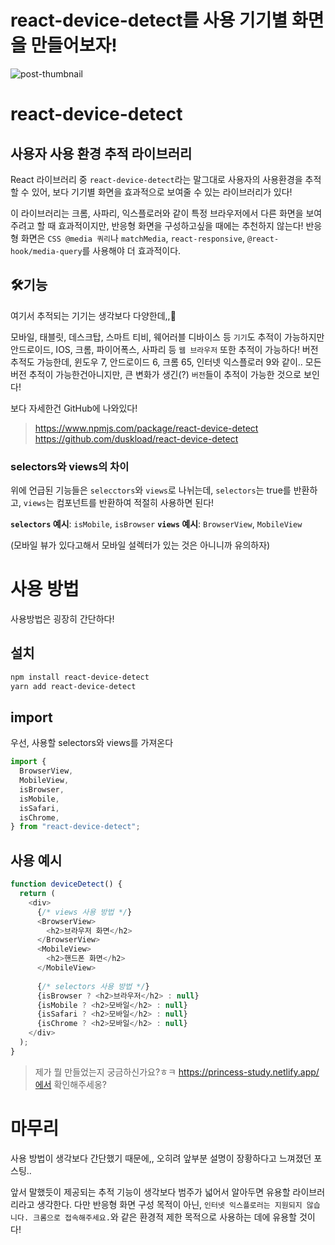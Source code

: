 # react-device-detect를 사용 기기별 화면을 만들어보자!

![post-thumbnail](https://velog.velcdn.com/images/yjohbjects/post/7259d9fb-6fd3-4929-aa40-5035feb5eda2/image.png)

# react-device-detect

## 사용자 사용 환경 추적 라이브러리
React 라이브러리 중 `react-device-detect`라는 말그대로 사용자의 사용환경을 추적할 수 있어, 보다 기기별 화면을 효과적으로 보여줄 수 있는 라이브러리가 있다!

이 라이브러리는 크롬, 사파리, 익스플로러와 같이 특정 브라우저에서 다른 화면을 보여주려고 할 때 효과적이지만, 반응형 화면을 구성하고싶을 때에는 추천하지 않는다!
반응형 화면은 `CSS @media 쿼리`나 `matchMedia`, `react-responsive`, `@react-hook/media-query`를 사용해야 더 효과적이다.


## 🛠️기능
여기서 추적되는 기기는 생각보다 다양한데,,🤔

모바일, 태블릿, 데스크탑, 스마트 티비, 웨어러블 디바이스 등 `기기`도 추적이 가능하지만
안드로이드, IOS, 크롬, 파이어폭스, 사파리 등 `웹 브라우저` 또한 추적이 가능하다!
버전 추적도 가능한데, 윈도우 7, 안드로이드 6, 크롬 65, 인터넷 익스플로러 9와 같이.. 모든 버전 추적이 가능한건아니지만, 큰 변화가 생긴(?) `버전`들이 추적이 가능한 것으로 보인다!

보다 자세한건 GitHub에 나와있다!
> https://www.npmjs.com/package/react-device-detect
> https://github.com/duskload/react-device-detect

### selectors와  views의 차이
위에 언급된 기능들은 `selecctors`와 `views`로 나뉘는데,
`selectors`는 true를 반환하고, `views`는 컴포넌트를 반환하여 적절히 사용하면 된다!

**`selectors` 예시**: `isMobile`, `isBrowser`
**`views` 예시**: `BrowserView`, `MobileView`

(모바일 뷰가 있다고해서 모바일 설렉터가 있는 것은 아니니까 유의하자)

# 사용 방법
사용방법은 굉장히 간단하다!


## 설치
```bash
npm install react-device-detect
yarn add react-device-detect
```

## import
우선, 사용할 selectors와 views를 가져온다

``` javascript
import {
  BrowserView,
  MobileView,
  isBrowser,
  isMobile,
  isSafari,
  isChrome,
} from "react-device-detect";
```

## 사용 예시
``` javascript
function deviceDetect() {
  return (
    <div>
      {/* views 사용 방법 */}
      <BrowserView>
        <h2>브라우저 화면</h2>
      </BrowserView>
      <MobileView>
        <h2>핸드폰 화면</h2>
      </MobileView>
    
      {/* selectors 사용 방법 */}
      {isBrowser ? <h2>브라우저</h2> : null}
      {isMobile ? <h2>모바일</h2> : null}
      {isSafari ? <h2>모바일</h2> : null}
      {isChrome ? <h2>모바일</h2> : null}
    </div>
  );
}
```

> 제가 뭘 만들었는지 궁금하신가요?ㅎㅋ
> https://princess-study.netlify.app/에서 확인해주세옹?


# 마무리
사용 방법이 생각보다 간단했기 때문에,, 오히려 앞부분 설명이 장황하다고 느껴졌던 포스팅..

앞서 말했듯이 제공되는 추적 기능이 생각보다 범주가 넓어서 알아두면 유용할 라이브러리라고 생각한다.
다만 반응형 화면 구성 목적이 아닌, `인터넷 익스플로러는 지원되지 않습니다. 크롬으로 접속해주세요.`와 같은 환경적 제한 목적으로 사용하는 데에 유용할 것이다!
